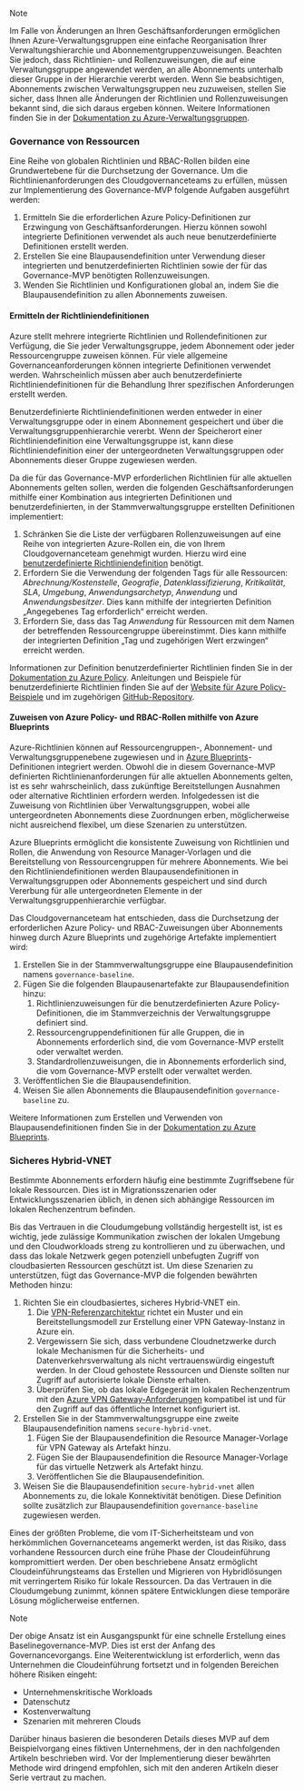 <!-- TEMPLATE FILE - DO NOT ADD METADATA -->
<!-- markdownlint-disable MD002 MD041 -->
> [!NOTE]
>Im Falle von Änderungen an Ihren Geschäftsanforderungen ermöglichen Ihnen Azure-Verwaltungsgruppen eine einfache Reorganisation Ihrer Verwaltungshierarchie und Abonnementgruppenzuweisungen. Beachten Sie jedoch, dass Richtlinien- und Rollenzuweisungen, die auf eine Verwaltungsgruppe angewendet werden, an alle Abonnements unterhalb dieser Gruppe in der Hierarchie vererbt werden. Wenn Sie beabsichtigen, Abonnements zwischen Verwaltungsgruppen neu zuzuweisen, stellen Sie sicher, dass Ihnen alle Änderungen der Richtlinien und Rollenzuweisungen bekannt sind, die sich daraus ergeben können. Weitere Informationen finden Sie in der [Dokumentation zu Azure-Verwaltungsgruppen](https://docs.microsoft.com/azure/governance/management-groups).

### <a name="governance-of-resources"></a>Governance von Ressourcen

Eine Reihe von globalen Richtlinien und RBAC-Rollen bilden eine Grundwertebene für die Durchsetzung der Governance. Um die Richtlinienanforderungen des Cloudgovernanceteams zu erfüllen, müssen zur Implementierung des Governance-MVP folgende Aufgaben ausgeführt werden:

1. Ermitteln Sie die erforderlichen Azure Policy-Definitionen zur Erzwingung von Geschäftsanforderungen. Hierzu können sowohl integrierte Definitionen verwendet als auch neue benutzerdefinierte Definitionen erstellt werden.
2. Erstellen Sie eine Blaupausendefinition unter Verwendung dieser integrierten und benutzerdefinierten Richtlinien sowie der für das Governance-MVP benötigten Rollenzuweisungen.
3. Wenden Sie Richtlinien und Konfigurationen global an, indem Sie die Blaupausendefinition zu allen Abonnements zuweisen.

#### <a name="identify-policy-definitions"></a>Ermitteln der Richtliniendefinitionen

Azure stellt mehrere integrierte Richtlinien und Rollendefinitionen zur Verfügung, die Sie jeder Verwaltungsgruppe, jedem Abonnement oder jeder Ressourcengruppe zuweisen können. Für viele allgemeine Governanceanforderungen können integrierte Definitionen verwendet werden. Wahrscheinlich müssen aber auch benutzerdefinierte Richtliniendefinitionen für die Behandlung Ihrer spezifischen Anforderungen erstellt werden.

Benutzerdefinierte Richtliniendefinitionen werden entweder in einer Verwaltungsgruppe oder in einem Abonnement gespeichert und über die Verwaltungsgruppenhierarchie vererbt. Wenn der Speicherort einer Richtliniendefinition eine Verwaltungsgruppe ist, kann diese Richtliniendefinition einer der untergeordneten Verwaltungsgruppen oder Abonnements dieser Gruppe zugewiesen werden.

Da die für das Governance-MVP erforderlichen Richtlinien für alle aktuellen Abonnements gelten sollen, werden die folgenden Geschäftsanforderungen mithilfe einer Kombination aus integrierten Definitionen und benutzerdefinierten, in der Stammverwaltungsgruppe erstellten Definitionen implementiert:

1. Schränken Sie die Liste der verfügbaren Rollenzuweisungen auf eine Reihe von integrierten Azure-Rollen ein, die von Ihrem Cloudgovernanceteam genehmigt wurden. Hierzu wird eine [benutzerdefinierte Richtliniendefinition](https://github.com/Azure/azure-policy/tree/master/samples/Authorization/allowed-role-definitions) benötigt.
2. Erfordern Sie die Verwendung der folgenden Tags für alle Ressourcen: *Abrechnung/Kostenstelle*, *Geografie*, *Datenklassifizierung*, *Kritikalität*, *SLA*, *Umgebung*, *Anwendungsarchetyp*, *Anwendung* und *Anwendungsbesitzer*. Dies kann mithilfe der integrierten Definition „Angegebenes Tag erforderlich“ erreicht werden.
3. Erfordern Sie, dass das Tag *Anwendung* für Ressourcen mit dem Namen der betreffenden Ressourcengruppe übereinstimmt. Dies kann mithilfe der integrierten Definition „Tag und zugehörigen Wert erzwingen“ erreicht werden.

Informationen zur Definition benutzerdefinierter Richtlinien finden Sie in der [Dokumentation zu Azure Policy](https://docs.microsoft.com/azure/governance/policy/tutorials/create-custom-policy-definition). Anleitungen und Beispiele für benutzerdefinierte Richtlinien finden Sie auf der [Website für Azure Policy-Beispiele](https://docs.microsoft.com/azure/governance/policy/samples) und im zugehörigen [GitHub-Repository](https://github.com/Azure/azure-policy).

#### <a name="assign-azure-policy-and-rbac-roles-using-azure-blueprints"></a>Zuweisen von Azure Policy- und RBAC-Rollen mithilfe von Azure Blueprints

Azure-Richtlinien können auf Ressourcengruppen-, Abonnement- und Verwaltungsgruppenebene zugewiesen und in [Azure Blueprints](https://docs.microsoft.com/azure/governance/blueprints/overview)-Definitionen integriert werden. Obwohl die in diesem Governance-MVP definierten Richtlinienanforderungen für alle aktuellen Abonnements gelten, ist es sehr wahrscheinlich, dass zukünftige Bereitstellungen Ausnahmen oder alternative Richtlinien erfordern werden. Infolgedessen ist die Zuweisung von Richtlinien über Verwaltungsgruppen, wobei alle untergeordneten Abonnements diese Zuordnungen erben, möglicherweise nicht ausreichend flexibel, um diese Szenarien zu unterstützen.

Azure Blueprints ermöglicht die konsistente Zuweisung von Richtlinien und Rollen, die Anwendung von Resource Manager-Vorlagen und die Bereitstellung von Ressourcengruppen für mehrere Abonnements. Wie bei den Richtliniendefinitionen werden Blaupausendefinitionen in Verwaltungsgruppen oder Abonnements gespeichert und sind durch Vererbung für alle untergeordneten Elemente in der Verwaltungsgruppenhierarchie verfügbar.

Das Cloudgovernanceteam hat entschieden, dass die Durchsetzung der erforderlichen Azure Policy- und RBAC-Zuweisungen über Abonnements hinweg durch Azure Blueprints und zugehörige Artefakte implementiert wird:

1. Erstellen Sie in der Stammverwaltungsgruppe eine Blaupausendefinition namens `governance-baseline`.
2. Fügen Sie die folgenden Blaupausenartefakte zur Blaupausendefinition hinzu:
    1. Richtlinienzuweisungen für die benutzerdefinierten Azure Policy-Definitionen, die im Stammverzeichnis der Verwaltungsgruppe definiert sind.
    2. Ressourcengruppendefinitionen für alle Gruppen, die in Abonnements erforderlich sind, die vom Governance-MVP erstellt oder verwaltet werden.
    3. Standardrollenzuweisungen, die in Abonnements erforderlich sind, die vom Governance-MVP erstellt oder verwaltet werden.
3. Veröffentlichen Sie die Blaupausendefinition.
4. Weisen Sie allen Abonnements die Blaupausendefinition `governance-baseline` zu.

Weitere Informationen zum Erstellen und Verwenden von Blaupausendefinitionen finden Sie in der [Dokumentation zu Azure Blueprints](https://docs.microsoft.com/azure/governance/blueprints/overview).

### <a name="secure-hybrid-vnet"></a>Sicheres Hybrid-VNET

Bestimmte Abonnements erfordern häufig eine bestimmte Zugriffsebene für lokale Ressourcen. Dies ist in Migrationsszenarien oder Entwicklungsszenarien üblich, in denen sich abhängige Ressourcen im lokalen Rechenzentrum befinden.

Bis das Vertrauen in die Cloudumgebung vollständig hergestellt ist, ist es wichtig, jede zulässige Kommunikation zwischen der lokalen Umgebung und den Cloudworkloads streng zu kontrollieren und zu überwachen, und dass das lokale Netzwerk gegen potenziell unbefugten Zugriff von cloudbasierten Ressourcen geschützt ist. Um diese Szenarien zu unterstützen, fügt das Governance-MVP die folgenden bewährten Methoden hinzu:

1. Richten Sie ein cloudbasiertes, sicheres Hybrid-VNET ein.
    1. Die [VPN-Referenzarchitektur](https://docs.microsoft.com/azure/architecture/reference-architectures/hybrid-networking/vpn) richtet ein Muster und ein Bereitstellungsmodell zur Erstellung einer VPN Gateway-Instanz in Azure ein.
    2. Vergewissern Sie sich, dass verbundene Cloudnetzwerke durch lokale Mechanismen für die Sicherheits- und Datenverkehrsverwaltung als nicht vertrauenswürdig eingestuft werden. In der Cloud gehostete Ressourcen und Dienste sollten nur Zugriff auf autorisierte lokale Dienste erhalten.
    3. Überprüfen Sie, ob das lokale Edgegerät im lokalen Rechenzentrum mit den [Azure VPN Gateway-Anforderungen](https://docs.microsoft.com/azure/vpn-gateway/vpn-gateway-about-vpn-devices) kompatibel ist und für den Zugriff auf das öffentliche Internet konfiguriert ist.
1. Erstellen Sie in der Stammverwaltungsgruppe eine zweite Blaupausendefinition namens `secure-hybrid-vnet`.
    1. Fügen Sie der Blaupausendefinition die Resource Manager-Vorlage für VPN Gateway als Artefakt hinzu.
    2. Fügen Sie der Blaupausendefinition die Resource Manager-Vorlage für das virtuelle Netzwerk als Artefakt hinzu.
    3. Veröffentlichen Sie die Blaupausendefinition.
1. Weisen Sie die Blaupausendefinition `secure-hybrid-vnet` allen Abonnements zu, die lokale Konnektivität benötigen. Diese Definition sollte zusätzlich zur Blaupausendefinition `governance-baseline` zugewiesen werden.

Eines der größten Probleme, die vom IT-Sicherheitsteam und von herkömmlichen Governanceteams angemerkt werden, ist das Risiko, dass vorhandene Ressourcen durch eine frühe Phase der Cloudeinführung kompromittiert werden. Der oben beschriebene Ansatz ermöglicht Cloudeinführungsteams das Erstellen und Migrieren von Hybridlösungen mit verringertem Risiko für lokale Ressourcen. Da das Vertrauen in die Cloudumgebung zunimmt, können spätere Entwicklungen diese temporäre Lösung möglicherweise entfernen.

> [!NOTE]
> Der obige Ansatz ist ein Ausgangspunkt für eine schnelle Erstellung eines Baselinegovernance-MVP. Dies ist erst der Anfang des Governancevorgangs. Eine Weiterentwicklung ist erforderlich, wenn das Unternehmen die Cloudeinführung fortsetzt und in folgenden Bereichen höhere Risiken eingeht:
>
> - Unternehmenskritische Workloads
> - Datenschutz
> - Kostenverwaltung
> - Szenarien mit mehreren Clouds
>
> Darüber hinaus basieren die besonderen Details dieses MVP auf dem Beispielvorgang eines fiktiven Unternehmens, der in den nachfolgenden Artikeln beschrieben wird. Vor der Implementierung dieser bewährten Methode wird dringend empfohlen, sich mit den anderen Artikeln dieser Serie vertraut zu machen.
